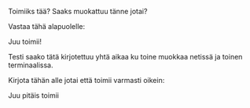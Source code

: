 Toimiiks tää?
Saaks muokattuu tänne jotai?

Vastaa tähä alapuolelle:

Juu toimii!


Testi saako tätä kirjotettuu yhtä aikaa ku toine muokkaa netissä ja toinen terminaalissa. 


Kirjota tähän alle jotai että toimii varmasti oikein:

Juu pitäis toimii
